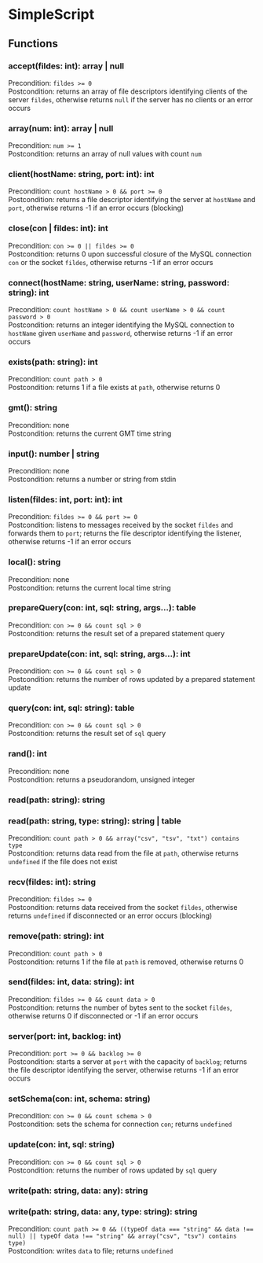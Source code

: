 # SimpleScript

## Functions

### accept(fildes: int): array | null

Precondition:   `fildes >= 0`<br>
Postcondition:  returns an array of file descriptors identifying clients of the server `fildes`, otherwise returns `null` if the server has no clients or an error occurs

### array(num: int): array | null

Precondition:   `num >= 1`<br>
Postcondition:  returns an array of null values with count `num`

### client(hostName: string, port: int): int

Precondition:   `count hostName > 0 && port >= 0`<br>
Postcondition:  returns a file descriptor identifying the server at `hostName` and `port`, otherwise returns -1 if an error occurs (blocking)

### close(con | fildes: int): int

Precondition:   `con >= 0 || fildes >= 0`<br>
Postcondition:  returns 0 upon successful closure of the MySQL connection `con` or the socket `fildes`, otherwise returns -1 if an error occurs 

### connect(hostName: string, userName: string, password: string): int

Precondition:   `count hostName > 0 && count userName > 0 && count password > 0`<br>
Postcondition:  returns an integer identifying the MySQL connection to `hostName` given `userName` and `password`, otherwise returns -1 if an error occurs

### exists(path: string): int

Precondition:   `count path > 0`<br>
Postcondition:  returns 1 if a file exists at `path`, otherwise returns 0

### gmt(): string

Precondition:   none<br>
Postcondition:  returns the current GMT time string

### input(): number | string

Precondition:   none<br>
Postcondition:  returns a number or string from stdin

### listen(fildes: int, port: int): int

Precondition:   `fildes >= 0 && port >= 0`<br>
Postcondition:  listens to messages received by the socket `fildes` and forwards them to `port`; returns the file descriptor identifying the listener, otherwise returns -1 if an error occurs

### local(): string

Precondition:   none<br>
Postcondition:  returns the current local time string

### prepareQuery(con: int, sql: string, args...): table

Precondition:   `con >= 0 && count sql > 0`<br>
Postcondition:  returns the result set of a prepared statement query

### prepareUpdate(con: int, sql: string, args...): int

Precondition:   `con >= 0 && count sql > 0`<br>
Postcondition:  returns the number of rows updated by a prepared statement update

### query(con: int, sql: string): table

Precondition:   `con >= 0 && count sql > 0`<br>
Postcondition:  returns the result set of `sql` query

### rand(): int

Precondition:   none<br>
Postcondition:  returns a pseudorandom, unsigned integer

### read(path: string): string
### read(path: string, type: string): string | table

Precondition:   `count path > 0 && array("csv", "tsv", "txt") contains type`<br>
Postcondition:  returns data read from the file at `path`, otherwise returns `undefined` if the file does not exist

### recv(fildes: int): string

Precondition:   `fildes >= 0`<br>
Postcondition:  returns data received from the socket `fildes`, otherwise returns `undefined` if disconnected or an error occurs (blocking)

### remove(path: string): int

Precondition:   `count path > 0`<br>
Postcondition:  returns 1 if the file at `path` is removed, otherwise returns 0

### send(fildes: int, data: string): int

Precondition:   `fildes >= 0 && count data > 0`<br>
Postcondition:  returns the number of bytes sent to the socket `fildes`, otherwise returns 0 if disconnected or -1 if an error occurs

### server(port: int, backlog: int)

Precondition:   `port >= 0 && backlog >= 0`<br>
Postcondition:  starts a server at `port` with the capacity of `backlog`; returns the file descriptor identifying the server, otherwise returns -1 if an error occurs

### setSchema(con: int, schema: string)

Precondition:   `con >= 0 && count schema > 0`<br>
Postcondition:  sets the schema for connection `con`; returns `undefined`

### update(con: int, sql: string)

Precondition:   `con >= 0 && count sql > 0`<br>
Postcondition:  returns the number of rows updated by `sql` query

### write(path: string, data: any): string
### write(path: string, data: any, type: string): string

Precondition:   `count path >= 0 && ((typeOf data === "string" && data !== null) || typeOf data !== "string" && array("csv", "tsv") contains type)`<br>
Postcondition:  writes `data` to file; returns `undefined`
